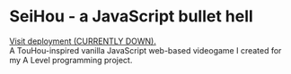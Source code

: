 # SeiHou - a JavaScript bullet hell
[Visit deployment (CURRENTLY DOWN).](https://elliotmb.dev/seihou/)\
A TouHou-inspired vanilla JavaScript web-based videogame I created for my A Level programming project.
